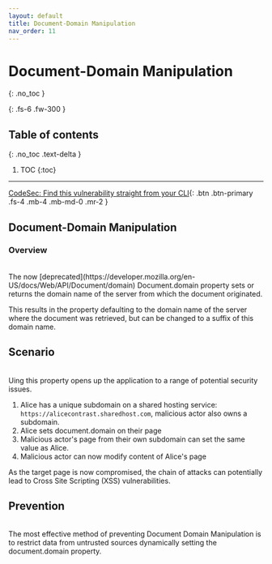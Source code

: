 ```yaml
---
layout: default
title: Document-Domain Manipulation
nav_order: 11
---
```


# Document-Domain Manipulation
{: .no_toc }

{: .fs-6 .fw-300 }

## Table of contents
{: .no_toc .text-delta }

1. TOC
{:toc}

---
[CodeSec: Find this vulnerability straight from your CLI](https://www.contrastsecurity.com/developer/codesec/){: .btn .btn-primary .fs-4 .mb-4 .mb-md-0 .mr-2 }

## Document-Domain Manipulation

### Overview 
<br/>
The now [deprecated](https://developer.mozilla.org/en-US/docs/Web/API/Document/domain) Document.domain property sets or returns the domain name of the server from which the document originated. 

This results in the property defaulting to the domain name of the server where the document was retrieved, but can be changed to a suffix of this domain name. 

## Scenario 
<br/>
Uing this property opens up the application to a range of potential security issues. 

1. Alice has a unique subdomain on a shared hosting service:` https://alicecontrast.sharedhost.com`, malicious actor also owns a subdomain.
2. Alice sets document.domain on their page
3. Malicious actor's page from their own subdomain can set the same value as Alice.
4. Malicious actor can now modify content of Alice's page


As the target page is now compromised, the chain of attacks can potentially lead to Cross Site Scripting (XSS) vulnerabilities.


## Prevention 
<br/>
The most effective method of preventing Document Domain Manipulation is to restrict data from untrusted sources dynamically setting the document.domain property.